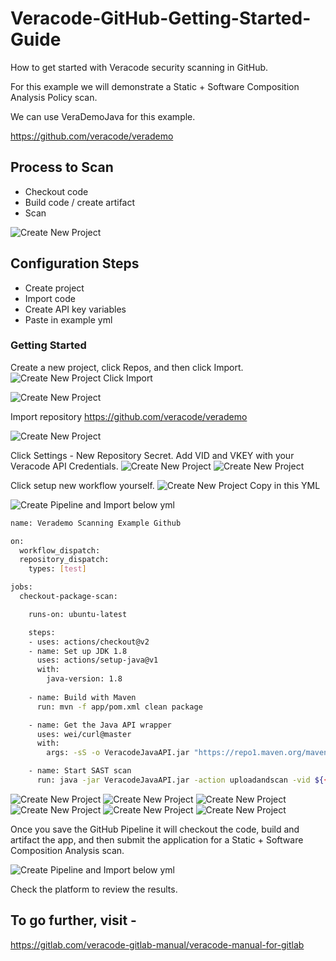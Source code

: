 # Veracode-GitHub-Getting-Started-Guide
How to get started with Veracode security scanning in GitHub.

For this example we will demonstrate a Static + Software Composition Analysis Policy scan.

We can use VeraDemoJava for this example.

https://github.com/veracode/verademo

## Process to Scan
* Checkout code
* Build code / create artifact
* Scan

![Create New Project](images/QuickStart-GitHub-1.png)

## Configuration Steps
* Create project
* Import code
* Create API key variables
* Paste in example yml 

### Getting Started
Create a new project, click Repos, and then click Import.  
![Create New Project](images/QuickStart-GitHub-1.png)
Click Import

![Create New Project](images/QuickStart-GitHub-2.png)

Import repository https://github.com/veracode/verademo

![Create New Project](images/QuickStart-GitHub-3.png)

Click Settings - New Repository Secret.  Add VID and VKEY with your Veracode API Credentials.
![Create New Project](images/QuickStart-GitHub-4.png)
![Create New Project](images/QuickStart-GitHub-5.png)

Click setup new workflow yourself.
![Create New Project](images/QuickStart-GitHub-6.png)
Copy in this YML

![Create Pipeline and Import below yml](images/GitLab-Getting-Started-4.png)


```bash
name: Verademo Scanning Example Github

on:
  workflow_dispatch:
  repository_dispatch:
    types: [test]

jobs:
  checkout-package-scan:

    runs-on: ubuntu-latest

    steps:
    - uses: actions/checkout@v2
    - name: Set up JDK 1.8
      uses: actions/setup-java@v1
      with:
        java-version: 1.8
  
    - name: Build with Maven
      run: mvn -f app/pom.xml clean package 

    - name: Get the Java API wrapper
      uses: wei/curl@master
      with:
        args: -sS -o VeracodeJavaAPI.jar "https://repo1.maven.org/maven2/com/veracode/vosp/api/wrappers/vosp-api-wrappers-java/19.6.5.8/vosp-api-wrappers-java-19.6.5.8.jar"

    - name: Start SAST scan
      run: java -jar VeracodeJavaAPI.jar -action uploadandscan -vid ${{ secrets.VERACODE_API_ID }} -vkey ${{ secrets.VERACODE_API_KEY }} -appname Github-VeraDemo -createprofile false -version "GitHub Actions job $GITHUB_RUN_NUMBER" -filepath /home/runner/work/VeraDemoJava/VeraDemoJava/app/target/verademo.war
```


![Create New Project](images/QuickStart-GitHub-7.png)
![Create New Project](images/QuickStart-GitHub-8.png)
![Create New Project](images/QuickStart-GitHub-9.png)
![Create New Project](images/QuickStart-GitHub-10.png)
![Create New Project](images/QuickStart-GitHub-11.png)
![Create New Project](images/QuickStart-GitHub-12.png)




Once you save the GitHub Pipeline it will checkout the code, build and artifact the app, and then submit the application for a Static + Software Composition Analysis scan.  

![Create Pipeline and Import below yml](images/GitLab-Getting-Started-5.png)

Check the platform to review the results.

## To go further, visit -

https://gitlab.com/veracode-gitlab-manual/veracode-manual-for-gitlab